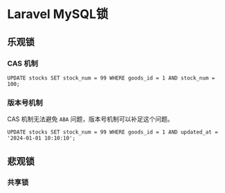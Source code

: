 Laravel MySQL锁
==========================================

## 乐观锁

### CAS 机制

```mysql
UPDATE stocks SET stock_num = 99 WHERE goods_id = 1 AND stock_num = 100;
```

### 版本号机制

CAS 机制无法避免 `ABA` 问题，版本号机制可以补足这个问题。

```mysql
UPDATE stocks SET stock_num = 99 WHERE goods_id = 1 AND updated_at = '2024-01-01 10:10:10';
```

## 悲观锁

### 共享锁

###